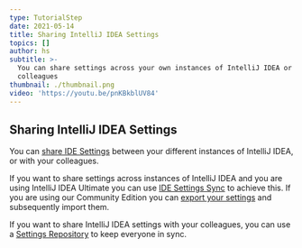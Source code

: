 ```yaml
---
type: TutorialStep
date: 2021-05-14
title: Sharing IntelliJ IDEA Settings
topics: []
author: hs
subtitle: >-
  You can share settings across your own instances of IntelliJ IDEA or with your
  colleagues
thumbnail: ./thumbnail.png
video: 'https://youtu.be/pnKBkblUV84'
---
```


## Sharing IntelliJ IDEA Settings
You can [share IDE Settings](https://www.jetbrains.com/help/idea/sharing-your-ide-settings.html) between your different instances of IntelliJ IDEA, or with your colleagues.

If you want to share settings across instances of IntelliJ IDEA and you are using IntelliJ IDEA Ultimate you can use [IDE Settings Sync](https://www.jetbrains.com/help/idea/sharing-your-ide-settings.html#IDE_settings_sync) to achieve this. If you are using our Community Edition you can [export your settings](https://www.jetbrains.com/help/idea/sharing-your-ide-settings.html#import-export-settings) and subsequently import them.

If you want to share IntelliJ IDEA settings with your colleagues, you can use a [Settings Repository](https://www.jetbrains.com/help/idea/sharing-your-ide-settings.html#settings-repository) to keep everyone in sync.
